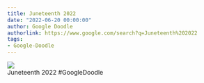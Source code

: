 ```yaml
---
title: Juneteenth 2022
date: "2022-06-20 00:00:00"
author: Google Doodle
authorlink: https://www.google.com/search?q=Juneteenth%202022
tags:
- Google-Doodle
---
```

<img src="https://www.google.com/logos/doodles/2022/juneteenth-2022-6753651837109445-l.png" referrerpolicy="no-referrer"><br>Juneteenth 2022 #GoogleDoodle